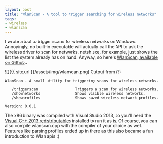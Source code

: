 ```yaml
---
layout: post
title: "WlanScan - A tool to trigger searching for wireless networks"
tags:
- wireless
- wlanscan
---
```



I wrote a tool to trigger scans for wireless networks on Windows. Annoyingly, no built-in executable will actually call the API to ask the wireless driver to scan for networks. netsh.exe, for example, just shows the list the system already has on hand. Anyway, so here's [WlanScan, available on Github](https://github.com/dfct/WlanScan).:

![]({{ site.url }}/assets/img/wlanscan.png)
Output from /?:

```
WlanScan - A small utility for triggering scans for wireless networks.

   /triggerscan                 Triggers a scan for wireless networks.
   /shownetworks                Shows visible wireless networks.
   /showprofiles                Shows saved wireless network profiles.

Version: 0.0.1
```

The x86 binary was compiled with Visual Studio 2013, so you'll need the [Visual C++ 2013 redistributables](http://www.microsoft.com/en-us/download/details.aspx?id=40784) installed to run it as is. Of course, you can also compile wlanscan.cpp with the compiler of your choice as well. Features like parsing profiles ended up in there as this also became a fun introduction to Wlan apis :)
